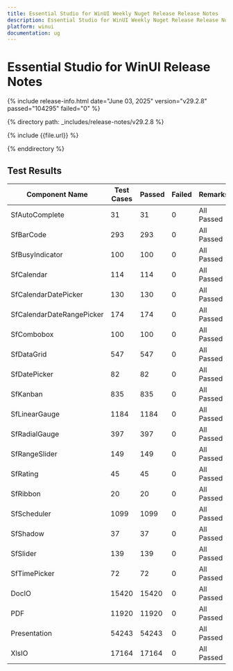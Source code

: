 ```yaml
---
title: Essential Studio for WinUI Weekly Nuget Release Release Notes  
description: Essential Studio for WinUI Weekly Nuget Release Release Notes  
platform: winui
documentation: ug
---
```


# Essential Studio for WinUI  Release Notes  

{% include release-info.html date="June 03, 2025"  version="v29.2.8" passed="104295" failed="0" %} 

{% directory path: _includes/release-notes/v29.2.8 %}

{% include {{file.url}} %}

{% enddirectory %}

## Test Results

| Component Name | Test Cases | Passed | Failed | Remarks |
|---------------|------------|--------|--------|---------|
| SfAutoComplete | 31 | 31 | 0 | All Passed |
| SfBarCode | 293 | 293 | 0 | All Passed |
| SfBusyIndicator | 100 | 100 | 0 | All Passed |
| SfCalendar | 114 | 114 | 0 | All Passed |
| SfCalendarDatePicker | 130 | 130 | 0 | All Passed |
| SfCalendarDateRangePicker | 174 | 174 | 0 | All Passed |
| SfCombobox | 100 | 100 | 0 | All Passed |
| SfDataGrid | 547 | 547 | 0 | All Passed |
| SfDatePicker | 82 | 82 | 0 | All Passed |
| SfKanban | 835 | 835 | 0 | All Passed |
| SfLinearGauge | 1184 | 1184 | 0 | All Passed |
| SfRadialGauge | 397 | 397 | 0 | All Passed |
| SfRangeSlider | 149 | 149 | 0 | All Passed |
| SfRating | 45 | 45 | 0 | All Passed |
| SfRibbon | 20 | 20 | 0 | All Passed |
| SfScheduler | 1099 | 1099 | 0 | All Passed |
| SfShadow | 37 | 37 | 0 | All Passed |
| SfSlider | 139 | 139 | 0 | All Passed |
| SfTimePicker | 72 | 72 | 0 | All Passed |
| DocIO | 15420 | 15420 | 0 | All Passed |
| PDF | 11920 | 11920 | 0 | All Passed |
| Presentation | 54243 | 54243 | 0 | All Passed |
| XlsIO | 17164 | 17164 | 0 | All Passed |